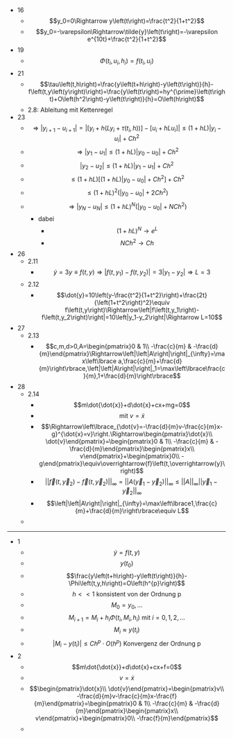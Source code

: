 - 16
	- $$y_0=0\Rightarrow y\left(t\right)=\frac{t^2}{1+t^2}$$
	- $$y_0=-\varepsilon\Rightarrow\tilde{y}\left(t\right)=-\varepsilon e^{10t}+\frac{t^2}{1+t^2}$$
- 19
	- $$\Phi\left(t_{i},u_{i},h_{i}\right)=f\left(t_{i},u_{i}\right)$$
- 21
	- $$\tau\left(t,h\right)=\frac{y\left(t+h\right)-y\left(t\right)}{h}-f\left(t,y\left(y\right)\right)=\frac{y\left(t\right)=hy^{\prime}\left(t\right)+O\left(h^2\right)-y\left(t\right)}{h}=O\left(h\right)$$
	- 2.8: Ableitung mit Kettenregel
- 23
	- $$\Rightarrow\left|y_{i+1}-u_{i+1}\right|=\left|\left\lbrack y_{i}+h\left(Ly_{i}+\tau\left(t_{i},h\right)\right)\right\rbrack-\left\lbrack u_{i}+hLu_{i}\right\rbrack\right|\leq\left(1+hL\right)\left|y_{i}-u_{i}\right|+Ch^2$$
	- $$\Rightarrow\left|y_1-u_1\right|\leq\left(1+hL\right)\left|y_0-u_0\right|+Ch^2$$
	- $$\left|y_2-u_2\right|\leq\left(1+hL\right)\left|y_1-u_1\right|+Ch^2$$
	- $$\leq\left(1+hL\right)\left\lbrack\left(1+hL\right)\left|y_0-u_0\right|+Ch^2\right\rbrack+Ch^2$$
	- $$\leq\left(1+hL\right)^2\left(\left|y_0-u_0\right|+2Ch^2\right)$$
	- $$\Rightarrow\left|y_{N}-u_{N}\right|\leq\left(1+hL\right)^{N}\left(\left|y_0-u_0\right|+NCh^2\right)$$
		- dabei
			- $$\left(1+hL\right)^{N}\rightarrow e^{L}$$
			- $$NCh^2\rightarrow Ch$$
- 26
	- 2.11
		- $$\dot{y}=3y\equiv f\left(t,y\right)\Rightarrow\left|f\left(t,y_1\right)-f\left(t,y_2\right)\right|=3\left|y_1-y_2\right|\Rightarrow L=3$$
	- 2.12
		- $$\dot{y}=10\left(y-\frac{t^2}{1+t^2}\right)+\frac{2t}{\left(1+t^2\right)^2}\equiv f\left(t,y\right)\Rightarrow\left|f\left(t,y_1\right)-f\left(t,y_2\right)\right|=10\left|y_1-y_2\right|\Rightarrow L=10$$
- 27
	- 2.13
		- $$c,m,d>0,A=\begin{pmatrix}0 & 1\\ -\frac{c}{m} & -\frac{d}{m}\end{pmatrix}\Rightarrow\left|\left|A\right|\right|_{\infty}=\max\left\lbrace a,\frac{c}{m}+\frac{d}{m}\right\rbrace,\left|\left|A\right|\right|_1=\max\left\lbrace\frac{c}{m},1+\frac{d}{m}\right\rbrace$$
- 28
	- 2.14
		- $$m\dot{\dot{x}}+d\dot{x}+cx+mg=0$$
		- $$\text{mit }v=\dot{x}$$
		- $$\Rightarrow\left\lbrace_{\dot{v}=-\frac{d}{m}v-\frac{c}{m}x-g}^{\dot{x}=v}\right.\Rightarrow\begin{pmatrix}\dot{x}\\ \dot{v}\end{pmatrix}=\begin{pmatrix}0 & 1\\ -\frac{c}{m} & -\frac{d}{m}\end{pmatrix}\begin{pmatrix}x\\ v\end{pmatrix}+\begin{pmatrix}0\\ -g\end{pmatrix}\equiv\overrightarrow{f}\left(t,\overrightarrow{y}\right)$$
		- $$\left|\left|\overrightarrow{f}\left(t,\overrightarrow{y}_2\right)-\overrightarrow{f}\left(t,\overrightarrow{y}_2\right)\right|\right|_{\infty}=\left|\left|A\left(\overrightarrow{y}_1-\overrightarrow{y}_2\right)\right|\right|_{\infty}\leq\left|\left|A\right|\right|_{\infty}\left|\left|\overrightarrow{y}_1-\overrightarrow{y}_2\right|\right|_{\infty}$$
		- $$\left|\left|A\right|\right|_{\infty}=\max\left\lbrace1,\frac{c}{m}+\frac{d}{m}\right\rbrace\equiv L$$
	-
- ---
- 1
	- $$\dot{y}=f\left(t,y\right)$$
	- $$y\left(t_0\right)$$
	- $$\frac{y\left(t+h\right)-y\left(t\right)}{h}-\Phi\left(t,y,h\right)=O\left(h^{p}\right)$$
	- $$h<<1\text{ konsistent von der Ordnung p}$$
	- $$M_0=y_0,...$$
	- $$M_{i+1}=M_{i}+h_{i}\Phi\left(t_{i},M_{i},h_{i}\right)\text{ mit }i=0,1,2,...$$
	- $$M_{i}\approx y\left(t_{i}\right)$$
	- $$\left|M_{i}-y\left(t_{i}\right)\right|\leq Ch^{p}\cdot O\left(h^{p}\right)\text{ Konvergenz der Ordnung p}$$
- 2
	- $$m\dot{\dot{x}}+d\dot{x}+cx+f=0$$
	- $$v=\dot{x}$$
	- $$\begin{pmatrix}\dot{x}\\ \dot{v}\end{pmatrix}=\begin{pmatrix}v\\ -\frac{d}{m}v-\frac{c}{m}x-\frac{f}{m}\end{pmatrix}=\begin{pmatrix}0 & 1\\ -\frac{c}{m} & -\frac{d}{m}\end{pmatrix}\begin{pmatrix}x\\ v\end{pmatrix}+\begin{pmatrix}0\\ -\frac{f}{m}\end{pmatrix}$$
	-